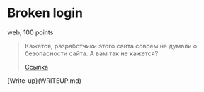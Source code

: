# Broken login

web, 100 points

> Кажется, разработчики этого сайта совсем не думали о безопасности сайта.
> А вам так не кажется?
>
> [Ссылка](https://login.ugractf.ru/)

[Write-up}(WRITEUP.md)
